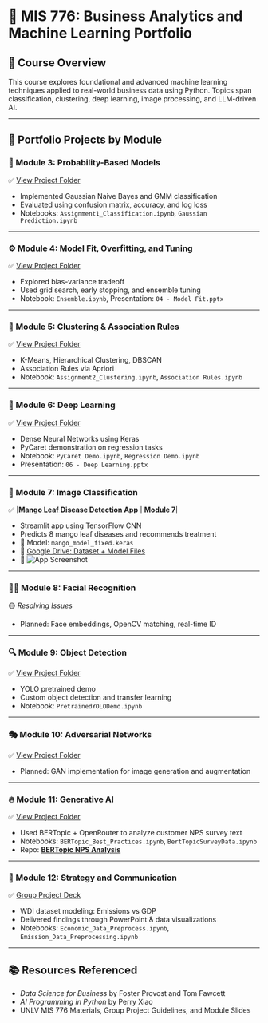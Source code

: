 # 🤖 MIS 776: Business Analytics and Machine Learning Portfolio


## 📘 Course Overview

This course explores foundational and advanced machine learning techniques applied to real-world business data using Python. Topics span classification, clustering, deep learning, image processing, and LLM-driven AI.

---

## 📂 Portfolio Projects by Module

### 🫮 Module 3: Probability-Based Models  
✅ [View Project Folder](https://github.com/zacharyallen66/mis776-machine-learning/tree/main/Module%203%20Probability%20based%20Models)  
- Implemented Gaussian Naive Bayes and GMM classification  
- Evaluated using confusion matrix, accuracy, and log loss  
- Notebooks: `Assignment1_Classification.ipynb`, `Gaussian Prediction.ipynb`  

---

### ⚙️ Module 4: Model Fit, Overfitting, and Tuning  
✅ [View Project Folder](https://github.com/zacharyallen66/mis776-machine-learning/tree/main/Module%204%20Model%20Fit%20Overfit%20and%20Tuning)  
- Explored bias-variance tradeoff  
- Used grid search, early stopping, and ensemble tuning  
- Notebook: `Ensemble.ipynb`, Presentation: `04 - Model Fit.pptx`  

---

### 🧵 Module 5: Clustering & Association Rules  
✅ [View Project Folder](https://github.com/zacharyallen66/mis776-machine-learning/tree/main/Module%205%20Clustering%20and%20Association%20Rules)  
- K-Means, Hierarchical Clustering, DBSCAN  
- Association Rules via Apriori  
- Notebook: `Assignment2_Clustering.ipynb`, `Association Rules.ipynb`  

---

### 🧬 Module 6: Deep Learning  
✅ [View Project Folder](https://github.com/zacharyallen66/mis776-machine-learning/tree/main/Module%206%20Introduction%20to%20Deep%20Learning%20-%20Sep%2030)  
- Dense Neural Networks using Keras  
- PyCaret demonstration on regression tasks  
- Notebook: `PyCaret Demo.ipynb`, `Regression Demo.ipynb`  
- Presentation: `06 - Deep Learning.pptx`  

---

### 🌿 Module 7: Image Classification  
✅ |**[Mango Leaf Disease Detection App](https://github.com/zacharyallen66/mango-disease-app)** | **[Module 7](https://github.com/zacharyallen66/mis776-machine-learning/tree/main/Module%207%20%20Image%20Classification%20-%20Oct%2014)**|
- Streamlit app using TensorFlow CNN  
- Predicts 8 mango leaf diseases and recommends treatment  
- 🧠 Model: `mango_model_fixed.keras`  
- 🔗 [Google Drive: Dataset + Model Files](https://drive.google.com/drive/folders/1kFK9Vu5M1jHPjHA3hrTxJG3SwX5lsYZ5?usp=sharing)  
- 📸 ![App Screenshot](./media/mango_app.png)

---

### 😶‍🌫️ Module 8: Facial Recognition  
🟡 *Resolving Issues*  
- Planned: Face embeddings, OpenCV matching, real-time ID

---

### 🔍 Module 9: Object Detection  
✅ [View Project Folder](https://github.com/zacharyallen66/mis776-machine-learning/tree/main/Module%209%20Object%20Detection%20-%20Oct%2028)  
- YOLO pretrained demo  
- Custom object detection and transfer learning  
- Notebook: `PretrainedYOLODemo.ipynb`

---

### 🎭 Module 10: Adversarial Networks  
✅ [View Project Folder](https://github.com/zacharyallen66/mis776-machine-learning/tree/main/Module%2010%20Adversarial%20Networks%20-%20Nov%204) 
- Planned: GAN implementation for image generation and augmentation

---

### 🔥 Module 11: Generative AI  
✅ [View Project Folder](./Module11_LLM)  
- Used BERTopic + OpenRouter to analyze customer NPS survey text  
- Notebooks: `BERTopic_Best_Practices.ipynb`, `BertTopicSurveyData.ipynb`  
- Repo: **[BERTopic NPS Analysis](https://github.com/zacharyallen66/bertopic-nps)**

---

### 🧾 Module 12: Strategy and Communication  
✅ [Group Project Deck](./Module12_BusinessPresentation/12%20-%20Strategy%20and%20Comnunications.pptx)  
- WDI dataset modeling: Emissions vs GDP  
- Delivered findings through PowerPoint & data visualizations  
- Notebooks: `Economic_Data_Preprocess.ipynb`, `Emission_Data_Preprocessing.ipynb`

---

## 📚 Resources Referenced

- *Data Science for Business* by Foster Provost and Tom Fawcett  
- *AI Programming in Python* by Perry Xiao  
- UNLV MIS 776 Materials, Group Project Guidelines, and Module Slides
